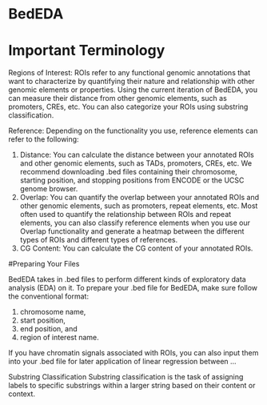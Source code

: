 # BedEDA

# Important Terminology 
Regions of Interest: ROIs refer to any functional genomic annotations that want to characterize by quantifying their nature and relationship with other genomic elements or properties. Using the current iteration of BedEDA, you can measure their distance from other genomic elements, such as promoters, CREs, etc. You can also categorize your ROIs using substring classification.

Reference: Depending on the functionality you use, reference elements can refer to the following: 
  1. Distance: You can calculate the distance between your annotated ROIs and other genomic elements, such as TADs, promoters, CREs, etc. We recommend downloading .bed files containing their chromosome, starting position, and stopping positions from ENCODE or the UCSC genome browser.
  2. Overlap: You can quantify the overlap between your annotated ROIs and other genomic elements, such as promoters, repeat elements, etc. Most often used to quantify the relationship between ROIs and repeat elements, you can also classify reference elements when you use our Overlap functionality and generate a heatmap between the different types of ROIs and different types of references.
  3. CG Content: You can calculate the CG content of your annotated ROIs.

#Preparing Your Files 

BedEDA takes in .bed files to perform different kinds of exploratory data analysis (EDA) on it. To prepare your .bed file for BedEDA, make sure follow the conventional format: 
1. chromosome name,
2. start position,
3. end position, and 
4. region of interest name.

If you have chromatin signals associated with ROIs, you can also input them into your .bed file for later application of linear regression between ...

Substring Classification
Substring classification is the task of assigning labels to specific substrings within a larger string based on their content or context.


